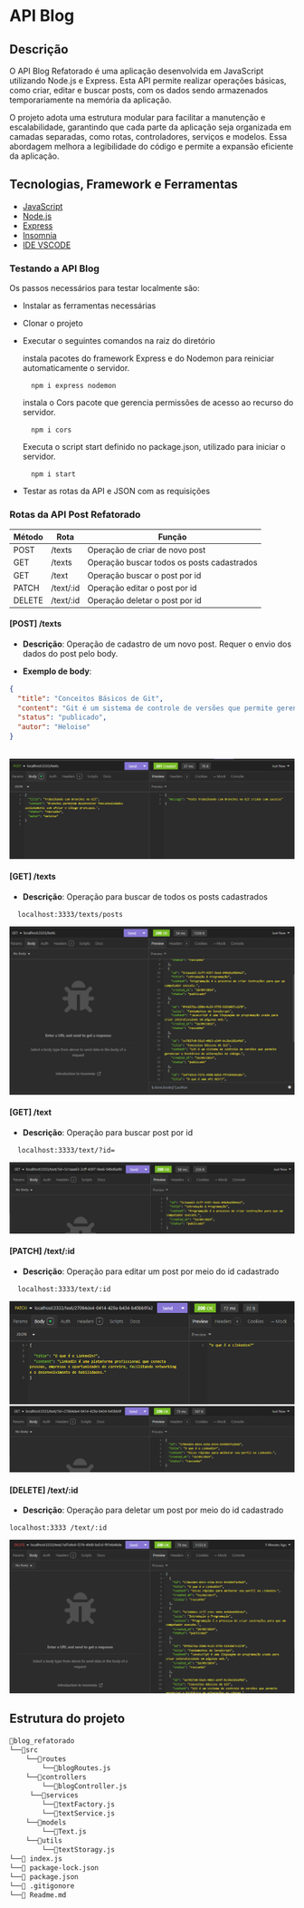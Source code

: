 # API Blog 

## Descrição

O API Blog Refatorado é uma aplicação desenvolvida em JavaScript utilizando Node.js e Express. Esta API permite realizar operações básicas, como criar, editar e buscar posts, com os dados sendo armazenados temporariamente na memória da aplicação.

O projeto adota uma estrutura modular para facilitar a manutenção e escalabilidade, garantindo que cada parte da aplicação seja organizada em camadas separadas, como rotas, controladores, serviços e modelos. Essa abordagem melhora a legibilidade do código e permite a expansão eficiente da aplicação.

## Tecnologias, Framework e Ferramentas

- [JavaScript](https://www.javascript.com/)
- [Node.js](https://nodejs.org/en)
- [Express](https://expressjs.com/)
- [Insomnia](https://insomnia.rest/download)
- [IDE VSCODE](https://code.visualstudio.com/download)

### Testando a API Blog

Os passos necessários para testar localmente são:

- Instalar as ferramentas necessárias
- Clonar o projeto
- Executar o seguintes comandos na raiz do diretório

  instala pacotes do framework Express e do Nodemon para reiniciar automaticamente o servidor.
  ```plaintext
    npm i express nodemon
   ```
  instala o Cors pacote que gerencia permissões de acesso ao recurso do servidor.
  ```plaintext
    npm i cors
   ```
  Executa o script start definido no package.json, utilizado para iniciar o servidor. 
  ```plaintext
    npm i start
   ```
- Testar as rotas da API e JSON com as requisições

### Rotas da API Post Refatorado 

| Método | Rota                                | Função                                            |
| ------ | ----------------------------------- | ------------------------------------------------- |
| POST   | /texts                          | Operação de criar de novo post                 |
| GET    | /texts                      | Operação buscar todos os posts cadastrados       |
| GET    | /text                      | Operação buscar o post por id        |
| PATCH    | /text/:id                     | Operação editar o post por id        |
| DELETE    | /text/:id                     | Operação deletar o post por id        |




#### [POST] /texts 

- **Descrição**: Operação de cadastro de um novo post. Requer o envio dos dados do post pelo body.

- **Exemplo de body**:

```json
{
  "title": "Conceitos Básicos de Git",
  "content": "Git é um sistema de controle de versões que permite gerenciar o histórico de alterações no código.",
  "status": "publicado",
  "autor": "Heloise"
}



```
![post](imagens_insomnia/post.png)

#### [GET] /texts  

- **Descrição**: Operação  para buscar de todos os posts cadastrados

```plaintext
  localhost:3333/texts/posts
```
![getposts](imagens_insomnia/getposts.png)

#### [GET]  /text  
- **Descrição**: Operação para buscar post por id 

```plaintext
  localhost:3333/text/?id=
```
![getId](imagens_insomnia/getId.png)

#### [PATCH] /text/:id

- **Descrição**: Operação para editar um post por meio do id cadastrado

```plaintext
  localhost:3333/text/:id
```
![patch](imagens_insomnia/patch.png)
![patch](imagens_insomnia/getTextEdit.png)


#### [DELETE] /text/:id

- **Descrição**: Operação para deletar um post por meio do id cadastrado

```plaintext
localhost:3333 /text/:id
```
![delete](imagens_insomnia/delete.png)

## Estrutura do projeto

```plaintext
📂blog_refatorado
└──📂src
    └──📂routes
        └──📄blogRoutes.js
    └──📂controllers
        └──📄blogController.js
     └──📂services
        └──📄textFactory.js
        └──📄textService.js
    └──📂models
        └──📄Text.js
    └──📂utils
        └──📄textStoragy.js
└──📄 index.js
└──📄 package-lock.json
└──📄 package.json
└──📄 .gitigonore
└──📄 Readme.md
```
